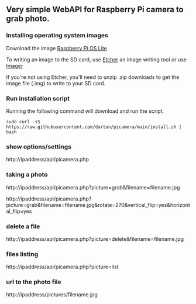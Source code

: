 ## Very simple WebAPI for Raspberry Pi camera to grab photo.

### Installing operating system images 

Download the image [Raspberry Pi OS Lite](https://downloads.raspberrypi.org/raspios_lite_armhf_latest)

To writing an image to the SD card, use [Etcher](https://etcher.io/) an image writing tool or use [Imager](https://www.raspberrypi.org/downloads/)

If you're not using Etcher, you'll need to unzip .zip downloads to get the image file (.img) to write to your SD card.

### Run installation script

Running the following command will download and run the script.
```
sudo curl -sS https://raw.githubusercontent.com/darton/picamera/main/install.sh | bash 
```

### show options/settings
http://ipaddress/api/picamera.php

###  taking a photo
http://ipaddress/api/picamera.php?picture=grab&filename=filename.jpg

http://ipaddress/api/picamera.php?picture=grab&filename=filename.jpg&rotate=270&vertical_flip=yes&horizontal_flip=yes

###  delete a file
http://ipaddress/api/picamera.php?picture=delete&filename=filename.jpg

### files listing
http://ipaddress/api/picamera.php?picture=list

### url to the photo file
http://ipaddress/pictures/filename.jpg
